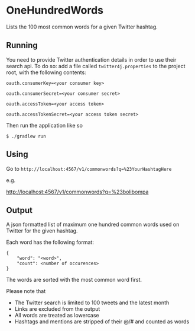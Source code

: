 # OneHundredWords
Lists the 100 most common words for a given Twitter hashtag.

## Running

You need to provide Twitter authentication details in order to use their search api. To do so: add a file called `twitter4j.properties` to the project root, with the following contents:

`oauth.consumerKey=<your consumer key>`

`oauth.consumerSecret=<your consumer secret>`

`oauth.accessToken=<your access token>`

`oauth.accessTokenSecret=<your access token secret>`

Then run the application like so

`$ ./gradlew run`

## Using

Go to `http://localhost:4567/v1/commonwords?q=%23YourHashtagHere`

e.g.

[http://localhost:4567/v1/commonwords?q=%23bolibompa](http://localhost:4567/v1/commonwords?q=%23bolibompa)

## Output

A json formatted list of maximum one hundred common words used on Twitter for the given hashtag.

Each word has the following format:

```
{
    "word": "<word>",
    "count": <number of occurences>
}
```

The words are sorted with the most common word first. 

Please note that
* The Twitter search is limited to 100 tweets and the latest month
* Links are excluded from the output
* All words are treated as lowercase
* Hashtags and mentions are stripped of their @/# and counted as words

